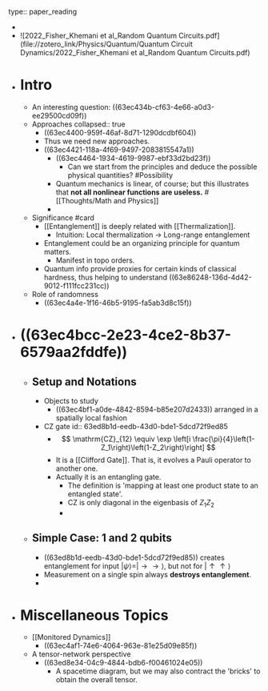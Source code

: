 type:: paper_reading

-
- ![2022_Fisher_Khemani et al_Random Quantum Circuits.pdf](file://zotero_link/Physics/Quantum/Quantum Circuit Dynamics/2022_Fisher_Khemani et al_Random Quantum Circuits.pdf)
- # Intro
	- An interesting question: ((63ec434b-cf63-4e66-a0d3-ee29500cd09f))
	- Approaches
	  collapsed:: true
		- ((63ec4400-959f-46af-8d71-1290dcdbf604))
		- Thus we need new approaches.
		- ((63ec4421-118a-4f69-9497-2083815547a1))
			- ((63ec4464-1934-4619-9987-ebf33d2bd23f))
				- Can we start from the principles and deduce the possible physical quantities? #Possibility
			- Quantum mechanics is linear, of course; but this illustrates that **not all nonlinear functions are useless.** #[[Thoughts/Math and Physics]]
			-
	- Significance #card
		- [[Entanglement]] is deeply related with [[Thermalization]].
			- Intuition: Local thermalization -> Long-range entanglement
		- Entanglement could be an organizing principle for quantum matters.
			- Manifest in topo orders.
		- Quantum info provide proxies for certain kinds of classical hardness, thus helping to understand ((63e86248-136d-4d42-9012-f111fcc231cc))
	- Role of randomness
		- ((63ec4a4e-1f16-46b5-9195-fa5ab3d8c15f))
- # ((63ec4bcc-2e23-4ce2-8b37-6579aa2fddfe))
	- ## Setup and Notations
		- Objects to study
			- ((63ec4bf1-a0de-4842-8594-b85e207d2433)) arranged in a spatially local fashion
		- CZ gate
		  id:: 63ed8b1d-eedb-43d0-bde1-5dcd72f9ed85
			- $$
			  \mathrm{CZ}_{12} \equiv \exp \left[i \frac{\pi}{4}\left(1-Z_1\right)\left(1-Z_2\right)\right]
			  $$
			- It is a [[Clifford Gate]]. That is, it evolves a Pauli operator to another one.
			- Actually it is an entangling gate.
				- The definition is 'mapping at least one product state to an entangled state'.
				- CZ is only diagonal in the eigenbasis of $Z_1Z_2$
				-
	- ## Simple Case: 1 and 2 qubits
		- ((63ed8b1d-eedb-43d0-bde1-5dcd72f9ed85)) creates entanglement for input $|\psi\rangle=|\rightarrow \rightarrow\rangle$, but not for $|\uparrow \uparrow\rangle$
		- Measurement on a single spin always **destroys entanglement**.
		-
- # Miscellaneous Topics
	- [[Monitored Dynamics]]
		- ((63ec4af1-74e6-4064-963e-81e25d09e85f))
	- A tensor-network perspective
		- ((63ed8e34-04c9-4844-bdb6-f00461024e05))
			- A spacetime diagram, but we may also contract the 'bricks' to obtain the overall tensor.